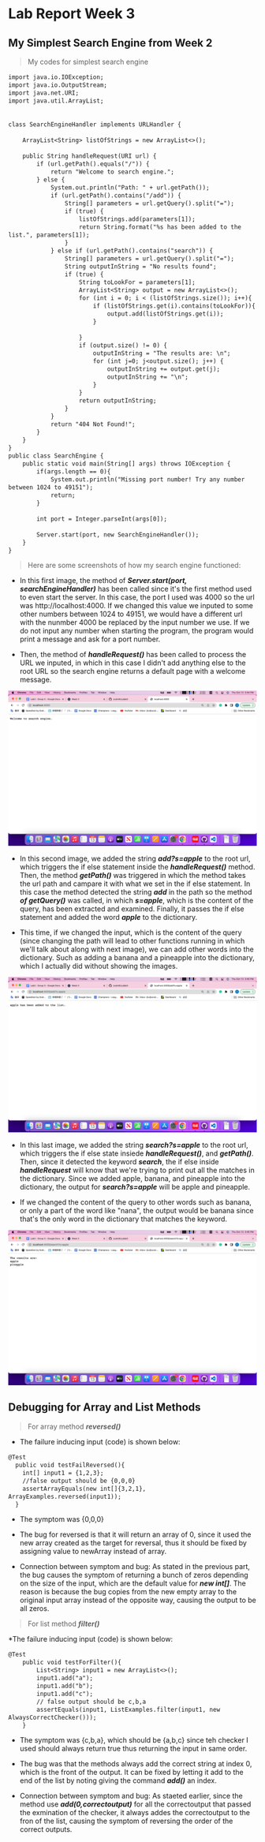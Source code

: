 # Lab Report Week 3
## My Simplest Search Engine from Week 2
> My codes for simplest search engine
```
import java.io.IOException;
import java.io.OutputStream;
import java.net.URI;
import java.util.ArrayList;


class SearchEngineHandler implements URLHandler {
    
    ArrayList<String> listOfStrings = new ArrayList<>();

    public String handleRequest(URI url) {
        if (url.getPath().equals("/")) {
            return "Welcome to search engine.";
        } else {
            System.out.println("Path: " + url.getPath());
            if (url.getPath().contains("/add")) {
                String[] parameters = url.getQuery().split("=");
                if (true) {
                    listOfStrings.add(parameters[1]);
                    return String.format("%s has been added to the list.", parameters[1]);
                }
            } else if (url.getPath().contains("search")) {
                String[] parameters = url.getQuery().split("=");
                String outputInString = "No results found";
                if (true) {
                    String toLookFor = parameters[1];
                    ArrayList<String> output = new ArrayList<>();
                    for (int i = 0; i < (listOfStrings.size()); i++){
                        if (listOfStrings.get(i).contains(toLookFor)){
                            output.add(listOfStrings.get(i));
                        }

                    }
                    if (output.size() != 0) {
                        outputInString = "The results are: \n";
                        for (int j=0; j<output.size(); j++) {
                            outputInString += output.get(j);
                            outputInString += "\n";
                        }
                    }
                    return outputInString;
                }
            }
            return "404 Not Found!";
        }
    }
}
public class SearchEngine {
    public static void main(String[] args) throws IOException {
        if(args.length == 0){
            System.out.println("Missing port number! Try any number between 1024 to 49151");
            return;
        }

        int port = Integer.parseInt(args[0]);

        Server.start(port, new SearchEngineHandler());
    }
}

```

> Here are some screenshots of how my search engine functioned:


* In this first image, the method of ***Server.start(port, searchEngineHandler)*** has been called since it's the first method used to even start the server. In this case, the port I used was 4000 so the url was http://localhost:4000. If we changed this value we inputed to some other numbers between 1024 to 49151, we would have a different url with the nunmber 4000 be replaced by the input number we use. If we do not input any number when starting the program, the program would print a message and ask for a port number.

* Then, the method of ***handleRequest()*** has been called to process the URL we inputed, in which in this case I didn't add anything else to the root URL so the search engine returns a default page with a welcome message.

![screenshot1](Lab3Image1.png)

* In this second image, we added the string ***add?s=apple*** to the root url, which triggers the if else statement inside the ***handleRequest()*** method. Then, the method ***getPath()*** was triggered in which the method takes the url path and campare it with what we set in the if else statement. In this case the method detected the string ***add*** in the path so the method ***of getQuery()*** was called, in which ***s=apple***, which is the content of the query, has been extracted and examined. Finally, it passes the if else statement and added the word ***apple*** to the dictionary.

* This time, if we changed the input, which is the content of the query (since changing the path will lead to other functions running in which we'll talk about along with next image), we can add other words into the dictionary. Such as adding a banana and a pineapple into the dictionary, which I actually did without showing the images.

![screenshot2](Lab3Image2.png)

* In this last image, we added the string ***search?s=apple*** to the root url, which triggers the if else state insiede ***handleRequest()***, and ***getPath()***. Then, since it detected the keyword ***search***, the if else inside ***handleRequest*** will know that we're trying to print out all the matches in the dictionary. Since we added apple, banana, and pineapple into the dictionary, the output for ***search?s=apple*** will be apple and pineapple.

* If we changed the content of the query to other words such as banana, or only a part of the word like "nana", the output would be banana since that's the only word in the dictionary that matches the keyword.

![screenshot3](Lab3Image3.png)

## Debugging for Array and List Methods
> For array method ***reversed()*** 

* The failure inducing input (code) is shown below:

```
@Test
  public void testFailReversed(){
    int[] input1 = {1,2,3};
    //false output should be {0,0,0}
    assertArrayEquals(new int[]{3,2,1}, ArrayExamples.reversed(input1));
  }
```

* The symptom was {0,0,0}

* The bug for reversed is that it will return an array of 0, since it used the new array created as the target for reversal, thus it should be fixed by assigning value to newArray instead of array.

* Connection between symptom and bug: As stated in the previous part, the bug causes the symptom of returning a bunch of zeros depending on the size of the input, which are the default value for ***new int[]***. The reason is because the bug copies from the new empty array to the original input array instead of the opposite way, causing the output to be all zeros.

>For list method ***filter()***

*The failure inducing input (code) is shown below:

```
@Test
    public void testForFilter(){
        List<String> input1 = new ArrayList<>();
        input1.add("a");
        input1.add("b");
        input1.add("c");
        // false output should be c,b,a
        assertEquals(input1, ListExamples.filter(input1, new AlwaysCorrectChecker()));
    }
```

* The symptom was {c,b,a}, which should be {a,b,c} since teh checker I used should always return true thus returning the input in same order.

* The bug was that the methods always add the correct string at index 0, which is the front of the output. It can be fixed by letting it add to the end of the list by noting giving the command ***add()*** an index.

* Connection between symptom and bug: As staeted earlier, since the method use ***add(0,correctoutput)*** for all the correctoutput that passed the exmination of the checker, it always addes the correctoutput to the fron of the list, causing the symptom of reversing the order of the correct outputs.
